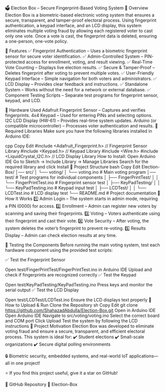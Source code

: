🗳️ Election Box – Secure Fingerprint-Based Voting System
🔹 Overview
Election Box is a biometric-based electronic voting system that ensures a secure, transparent, and tamper-proof electoral process. Using fingerprint authentication, a keypad interface, and an LCD display, this system eliminates multiple voting fraud by allowing each registered voter to cast only one vote. Once a vote is cast, the fingerprint data is deleted, ensuring a one-person, one-vote policy.

🔹 Features
✅ Fingerprint Authentication – Uses a biometric fingerprint sensor for secure voter identification.
✅ Admin-Controlled System – PIN-protected access for enrollment, voting, and result viewing.
✅ Real-Time Vote Counting – Displays live election results.
✅ Secure & Tamper-Proof – Deletes fingerprint after voting to prevent multiple votes.
✅ User-Friendly Keypad Interface – Simple navigation for both voters and administrators.
✅ LCD Display – Provides clear feedback and instructions.
✅ Standalone System – Works without the need for a network or external database.
✅ Component Testing Scripts – Separate test programs for fingerprint sensor, keypad, and LCD.

🔹 Hardware Used
Adafruit Fingerprint Sensor – Captures and verifies fingerprints.
4x4 Keypad – Used for entering PINs and selecting options.
I2C LCD Display (HW-61) – Provides real-time system updates.
Arduino (or compatible microcontroller) – Processes voter authentication and results.
🔹 Required Libraries
Make sure you have the following libraries installed in Arduino IDE:

cpp
Copy
Edit
#include <Adafruit_Fingerprint.h>  // Fingerprint Sensor Library
#include <Keypad.h>                // Keypad Library
#include <Wire.h>
#include <LiquidCrystal_I2C.h>      // LCD Display Library
How to Install:
Open Arduino IDE
Go to Sketch → Include Library → Manage Libraries
Search for the required library and click Install
🔹 Project Structure
bash
Copy
Edit
Election-Box/
│── src/
│   └── voting/
│       └── voting.ino  # Main voting program
│── test/  # Test programs for individual components
│   ├── FingerPrintTest/
│   │   └── FingerPrintTest.ino  # Fingerprint sensor test
│   ├── KeyPadTesting/
│   │   └── KeyPadTesting.ino  # Keypad input test
│   ├── LCDTest/
│   │   └── LCDTest.ino  # LCD display test
└── README.md  # Project documentation
🔹 How It Works
1️⃣ Admin Login – The system starts in admin mode, requiring a PIN (0000) for access.
2️⃣ Enrollment – Admin can register new voters by scanning and saving their fingerprints.
3️⃣ Voting – Voters authenticate using their fingerprint and cast their vote.
4️⃣ Vote Security – After voting, the system deletes the voter’s fingerprint to prevent re-voting.
5️⃣ Results Display – Admin can check election results at any time.

🔹 Testing the Components
Before running the main voting system, test each hardware component using the provided test scripts:

✅ Test the Fingerprint Sensor

Open test/FingerPrintTest/FingerPrintTest.ino in Arduino IDE
Upload and check if fingerprints are recognized correctly
✅ Test the Keypad

Open test/KeyPadTesting/KeyPadTesting.ino
Press keys and monitor the serial output
✅ Test the LCD Display

Open test/LCDTest/LCDTest.ino
Ensure the LCD displays text properly
🔹 How to Upload & Run
Clone the Repository
sh
Copy
Edit
git clone https://github.com/ShahazadAbdulla/Election-Box.git
Open in Arduino IDE
Open Arduino IDE
Navigate to src/voting/voting.ino
Select the correct board and COM port
Click Upload
Test the system by following the LCD instructions
🔹 Project Motivation
Election Box was developed to eliminate voting fraud and ensure a secure, transparent, and efficient electoral process. This system is ideal for:
✔️ Student elections
✔️ Small-scale organizations
✔️ Secure digital polling environments

🔒 Biometric security, embedded systems, and real-world IoT applications—all in one project!

⭐ If you find this project useful, give it a star on GitHub!

🔗 GitHub Repository 🚀
Election-Box
